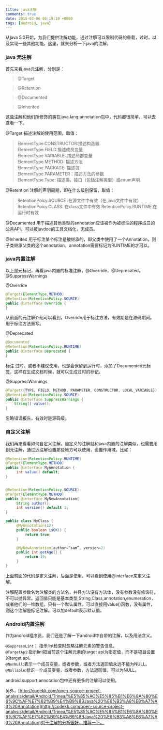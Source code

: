 ```yaml
---
title: java注解
comments: true
date: 2015-03-06 00:19:19 +0800
tags: [android, java]
---
```



从java 5.0开始，为我们提供注解功能，通过注解可以限制代码的重载，过时，以及实现一些其他功能，这里，就来分析一下java的注解。
<!--more-->
###  java 元注解
首先来看java元注解，分别是：



>@Target

>@Retention

>@Documented

>@Inherited



这些注解和他们所修饰的类在java.lang.annotation包中，代码都很简单，可以去查看一下。



@Target 描述注解的使用范围，取值：

>ElementType.CONSTRUCTOR:描述构造器		
>ElementType.FIELD:描述成员变量		
>ElementType.VARIABLE: 描述局部变量		
>ElementType.METHOD: 描述方法		
>ElementType.PACKAGE: 描述包		
>ElementType.PARAMETER：描述方法的参数		
>ElementType.Type: 描述类，接口（包括注解类型）或enum声明.

@Retention 注解的声明周期，即在什么级别保留，取值：
>RetentionPoicy.SOURCE :在源文件中有效（在.java文件中有效）       
>RetentionPoicy.CLASS: 在class文件中有效
>RetentionPoicy.RUNTIME:在运行时有效

@Documented 用于描述其他类型的annotation应该被作为被标注的程序成员的公共API，可以被javdoc的工具文档化，无成员。

@Inherited 用于标注某个标注是被继承的，即父类中使用了一个Annotation，则子类继承父类的这个annotation，annotation需要标记为RUNTIME的才可以。

### java内置注解
以上是元标记，再看java内置的标准注解，@Override，@Deprecated， @SuppressWarnings

@Override

```java
@Target(ElementType.METHOD)
@Retention(RetentionPolicy.SOURCE)
public @interface Override {
}

```

从前面的元注解介绍可以看到，Override用于标注方法，有效期是在源码期间。用于标注方法重写。

@Deprecated

```java
@Documented
@Retention(RetentionPolicy.RUNTIME)
public @interface Deprecated {
}

```
标注 过时，或者不建议使用，也是会保留到运行时，添加了Documented元标签，这样在生成文档时候，就可以生成过时的标记。

@SuppressWarnings

```java
@Target({TYPE, FIELD, METHOD, PARAMETER, CONSTRUCTOR, LOCAL_VARIABLE})
@Retention(RetentionPolicy.SOURCE)
public @interface SuppressWarnings {
    String[] value();
}

```

忽略错误报告，有效时是源码级。

### 自定义注解

我们再来看看如何自定义注解。自定义的注解就和java内置的注解类似，也需要用到元注解，通过远注解设置那些地方可以使用，设置作用域。比如：

```java
@Retention(RetentionPolicy.RUNTIME)
@Target(ElementType.METHOD)
public @interface MyAnnotation {
     int value() default;
}


@Retention(RetentionPolicy.SOURCE)
@Target(ElementType.METHOD)
public @interface MyNewAnnotation{
     String author();
     int version() default 1;
}

public class MyClass {
     @MyAnnotation(12)
     public boolean isOK() {
         return true;
     }

     @MyNewAnnotation(author=“sam”, version=2)
     public int getAge() {
         return 19;
     }
}
```

上面前面的代码是定义注解，后面是使用。可以看到使用@interface来定义注解。

注解配置参数名为注解类的方法名，并且方法没有方法体，没有参数没有修饰符，不可以抛异常。返回值只能是基本类型,String,Class,annotation,enumeration，或者他们的一维数组。只有一个默认属性，可以直接用value()函数，没有属性，则这个注解是标记注解。可以加default表示默认值。


### Android内置注解

作为android程序员，我们还是了解一下android中自带的注解，以及用法含义。

`@SuppressLint`： 指示lint检查时忽略注解元素的警告信息。          
`@TargetApi`:指示lint把当前这个注解元素的target api为指定值，而不是项目设置的target api。          
`@NonNull`:表示一个成员变量，或者参数，或者方法返回值永远不能为NULL。          
`@Nullable`:标识一个成员变量，或者参数，方法返回值，可以为NULL。               

android.support.annotation包中还有更多的注解可以使用。


另外，[http://codekk.com/open-source-project-analysis/detail/Android/Trinea/%E5%85%AC%E5%85%B1%E6%8A%80%E6%9C%AF%E7%82%B9%E4%B9%8BJava%20%E6%B3%A8%E8%A7%A3%20Annotation](http://codekk.com/open-source-project-analysis/detail/Android/Trinea/%E5%85%AC%E5%85%B1%E6%8A%80%E6%9C%AF%E7%82%B9%E4%B9%8BJava%20%E6%B3%A8%E8%A7%A3%20Annotation)对于注解的分析很好，推荐一下。
